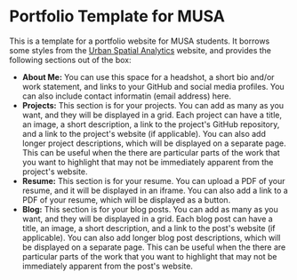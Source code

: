 # Portfolio Template for MUSA

This is a template for a portfolio website for MUSA students. It borrows some styles from the [Urban Spatial Analytics](https://www.design.upenn.edu/urban-spatial-analytics) website, and provides the following sections out of the box:

- **About Me:** You can use this space for a headshot, a short bio and/or work statement, and links to your GitHub and social media profiles. You can also include contact informatin (email address) here.
- **Projects:** This section is for your projects. You can add as many as you want, and they will be displayed in a grid. Each project can have a title, an image, a short description, a link to the project's GitHub repository, and a link to the project's website (if applicable). You can also add longer project descriptions, which will be displayed on a separate page. This can be useful when the there are particular parts of the work that you want to highlight that may not be immediately apparent from the project's website.
- **Resume:** This section is for your resume. You can upload a PDF of your resume, and it will be displayed in an iframe. You can also add a link to a PDF of your resume, which will be displayed as a button.
- **Blog:** This section is for your blog posts. You can add as many as you want, and they will be displayed in a grid. Each blog post can have a title, an image, a short description, and a link to the post's website (if applicable). You can also add longer blog post descriptions, which will be displayed on a separate page. This can be useful when the there are particular parts of the work that you want to highlight that may not be immediately apparent from the post's website.